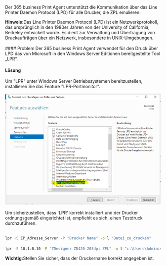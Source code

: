
Der 365 business Print Agent unterstützt die Kommunikation über das Line Printer Daemon Protocol (LPD) für alle Drucker, die ZPL emulieren.

<div class="alert alert-info">
    <i class="fa-solid fa-lightbulb"></i> <strong>Hinweis:</strong>Das Line Printer Daemon Protocol (LPD) ist ein Netzwerkprotokoll, das ursprünglich in den 1980er Jahren von der University of California, Berkeley entwickelt wurde. Es dient zur Verwaltung und Übertragung von Druckaufträgen über ein Netzwerk, insbesondere in UNIX-Umgebungen.
</div>
<br>
#### Problem
Der 365 business Print Agent verwendet für den Druck über LPD das von Microsoft in den Windows Server Editionen bereitgestellte Tool „LPR“.

#### Lösung
Um "LPR" unter Windows Server Betriebssystemen bereitzustellen, installieren Sie das Feature "LPR-Portmonitor".

![LPRPortMonitor](/assets/images/365-business-print-agent/LPRInstall.PNG)

Um sicherzustellen, dass 'LPR' korrekt installiert und der Drucker ordnungsgemäß eingerichtet ist, empfiehlt es sich, einen Testdruck durchzuführen.

```cmd

lpr -S IP_Adresse_Server -P "Drucker Name" -o l "Datei_zu_drucken"

lpr -S 10.1.0.10 -P "ZDesigner ZD420-203dpi ZPL" -o l "c:\Users\Administrator\Documents\HelloWorld.zpl"

```

<div class="alert alert-notice">
    <i class="fa-solid fa-notes"></i> <strong>Wichtig:</strong>Stellen Sie sicher, dass der Druckername korrekt angegeben ist.
</div>
